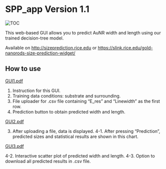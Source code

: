 # SPP_app Version 1.1

![TOC](https://user-images.githubusercontent.com/23239448/118330094-e730df80-b4cc-11eb-891b-28ce9738bcf4.png)

This web-based GUI allows you to predict AuNR width and length using our trained decision-tree model.

Available on http://sizeprediction.rice.edu or https://slink.rice.edu/gold-nanorods-size-prediction-widget/

## How to use

[GUI1.pdf](https://github.com/LandesLab/AuNR_DTR/files/6481159/GUI1.pdf)

1.	Instruction for this GUI.
2.	Training data conditions: substrate and surrounding.
3.	File uploader for .csv file containing “E_res” and “Linewidth” as the first row. 
4.	Prediction button to obtain predicted width and length. 

[GUI2.pdf](https://github.com/LandesLab/AuNR_DTR/files/6481160/GUI2.pdf)

3.	After uploading a file, data is displayed.
4-1.	After pressing “Prediction”, predicted sizes and statistical results are shown in this chart.  

[GUI3.pdf](https://github.com/LandesLab/AuNR_DTR/files/6481162/GUI3.pdf)

4-2.	Interactive scatter plot of predicted width and length.
4-3.	Option to download all predicted results in .csv file.

